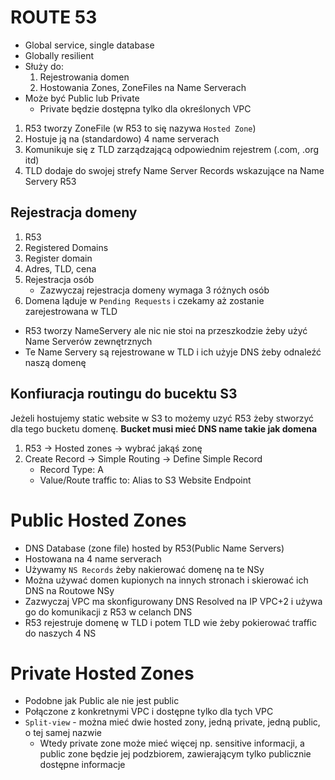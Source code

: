 # ROUTE 53

- Global service, single database
-	Globally resilient
- Służy do:
	1.	Rejestrowania domen
	2.	Hostowania Zones, ZoneFiles na Name Serverach
- Może być Public lub Private
	- Private będzie dostępna tylko dla określonych VPC

1.	R53 tworzy ZoneFile (w R53 to się nazywa `Hosted Zone`)
2.	Hostuje ją na (standardowo) 4 name serverach
3.	Komunikuje się z TLD zarządzającą odpowiednim rejestrem (.com, .org itd)
4.	TLD dodaje do swojej strefy Name Server Records wskazujące na Name Servery R53

## Rejestracja domeny
1.	R53
2.	Registered Domains
3.	Register domain
4.	Adres, TLD, cena
5.	Rejestracja osób
	- Zazwyczaj rejestracja domeny wymaga 3 różnych osób
6. Domena ląduje w `Pending Requests` i czekamy aż zostanie zarejestrowana w TLD

- R53 tworzy NameServery ale nic nie stoi na przeszkodzie żeby użyć Name Serverów zewnętrznych
- Te Name Servery są rejestrowane w TLD i ich użyje DNS żeby odnaleźć naszą domenę

## Konfiuracja routingu do bucektu S3
Jeżeli hostujemy static website w S3 to możemy uzyć R53 żeby stworzyć dla tego bucketu domenę.
**Bucket musi mieć DNS name takie jak domena**
1.	R53 -> Hosted zones -> wybrać jakąś zonę
2.	Create Record -> Simple Routing -> Define Simple Record
	-	Record Type: A
	-	Value/Route traffic to: Alias to S3 Website Endpoint

# Public Hosted Zones
- DNS Database (zone file) hosted by R53(Public Name Servers)
- Hostowana na 4 name serverach
- Używamy `NS Records` żeby nakierować domenę na te NSy
- Można używać domen kupionych na innych stronach i skierować ich DNS na Routowe NSy
- Zazwyczaj VPC ma skonfigurowany DNS Resolved na IP VPC+2 i używa go do komunikacji z R53 w celanch DNS
- R53 rejestruje domenę w TLD i potem TLD wie żeby pokierować traffic do naszych 4 NS

# Private Hosted Zones
- Podobne jak Public ale nie jest public
- Połączone z konkretnymi VPC i dostępne tylko dla tych VPC
- `Split-view` - można mieć dwie hosted zony, jedną private, jedną public, o tej samej nazwie
	- Wtedy private zone może mieć więcej np. sensitive informacji, a public zone będzie jej podzbiorem, zawierającym tylko publicznie dostępne informacje
